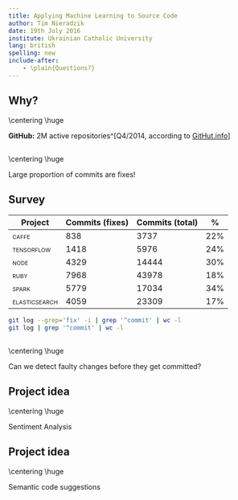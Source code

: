 ```yaml
---
title: Applying Machine Learning to Source Code
author: Tim Nieradzik
date: 19th July 2016
institute: Ukrainian Catholic University
lang: british
spelling: new
include-after:
    - \plain{Questions?}
---
```


## Why?
\centering
\huge

**GitHub:** 2M active repositories^[Q4/2014, according to 
[GitHut.info](http://githut.info)]

##
\centering
\huge

Large proportion of commits are fixes!

## Survey
| **Project** | **Commits (fixes)** | **Commits (total)** | **%** |
|-------------|---------------------|---------------------|-------|
| <span style="font-variant: small-caps">caffe</span> | 838 | 3737 | 22% |
| <span style="font-variant: small-caps">tensorflow</span> | 1418 | 5976 | 24% |
| <span style="font-variant: small-caps">node</span> | 4329 | 14444 | 30% |
| <span style="font-variant: small-caps">ruby</span> | 7968 | 43978 | 18% |
| <span style="font-variant: small-caps">spark</span> | 5779 | 17034 | 34% |
| <span style="font-variant: small-caps">elasticsearch</span> | 4059 | 23309 | 17% |

```bash
git log --grep='fix' -i | grep '^commit' | wc -l
git log | grep '^commit' | wc -l
```

##
\centering
\huge

Can we detect faulty changes before they get committed?

## Project idea
\centering
\huge

Sentiment Analysis


## Project idea
\centering
\huge

Semantic code suggestions

